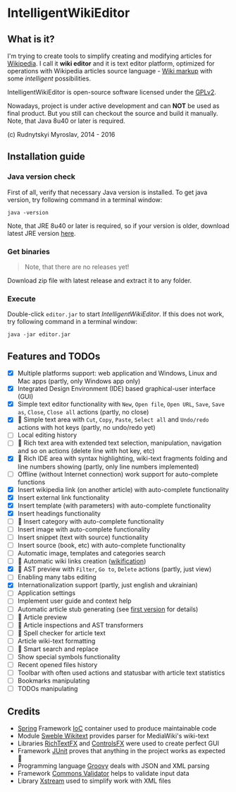 # IntelligentWikiEditor
## What is it?
I'm trying to create tools to simplify creating and modifying articles for [Wikipedia](http://en.wikipedia.org).
I call it **wiki editor** and it is text editor platform, optimized for operations with Wikipedia articles source
language - [Wiki markup](http://en.wikipedia.org/wiki/Help:Wiki_markup) with some _intelligent_ possibilities.

IntelligentWikiEditor is open-source software licensed under the
[GPLv2](http://www.gnu.org/licenses/old-licenses/gpl-2.0.en.html).

Nowadays, project is under active development and can **NOT** be used as final product. But you still can checkout
the source and build it manually. Note, that Java 8u40 or later is required.

(c) Rudnytskyi Myroslav, 2014 - 2016

## Installation guide
### Java version check
First of all, verify that necessary Java version is installed. To get java version, try following command in a
terminal window:
```
java -version
```
Note, that JRE 8u40 or later is required, so if your version is older, download latest JRE version
[here](http://www.oracle.com/technetwork/java/javase/downloads/jre8-downloads-2133155.html).

### Get binaries
> Note, that there are no releases yet!

Download zip file with latest release and extract it to any folder.

### Execute
Double-click `editor.jar` to start _IntelligentWikiEditor_. If this does not work, try following command in a
terminal window:
```
java -jar editor.jar
```

## Features and TODOs
* [x] Multiple platforms support: web application and Windows, Linux and Mac apps (partly, only Windows app only)
* [x] Integrated Design Environment (IDE) based graphical-user interface (GUI)
* [x] Simple text editor functionality with `New`, `Open file`, `Open URL`, `Save`, `Save as`, `Close`, `Close all`
actions (partly, no close)
* [x] :gem: Simple text area with `Cut`, `Copy`, `Paste`, `Select all` and `Undo/redo` actions with hot keys (partly,
no undo/redo yet)
* [ ] Local editing history
* [ ] :gem: Rich text area with extended text selection, manipulation, navigation and so on actions (delete line with hot key, etc)
* [x] :gem: Rich IDE area with syntax highlighting, wiki-text fragments folding and line numbers showing (partly, only line
numbers implemented)
* [ ] Offline (without Internet connection) work support for auto-complete functions
* [x] Insert wikipedia link (on another article) with auto-complete functionality
* [x] Insert external link functionality
* [x] Insert template (with parameters) with auto-complete functionality
* [x] Insert headings functionality
* [ ] :gem: Insert category with auto-complete functionality
* [ ] Insert image with auto-complete functionality
* [ ] Insert snippet (text with source) functionality
* [ ] Insert source (book, etc) with auto-complete functionality
* [ ] Automatic image, templates and categories search
* [ ] :gem: Automatic wiki links creation ([wikification](https://en.wikipedia.org/wiki/Wikification))
* [x] :gem: AST preview with `Filter`, `Go to`, `Delete` actions (partly, just view)
* [ ] Enabling many tabs editing
* [x] Internationalization support (partly, just english and ukrainian)
* [ ] Application settings
* [ ] Implement user guide and context help
* [ ] Automatic article stub generating (see [first version](https://github.com/mrudnytskyi/WikiBot) for details)
* [ ] :gem: Article preview
* [ ] :gem: Article inspections and AST transformers
* [ ] :gem: Spell checker for article text
* [ ] Article wiki-text formatting
* [ ] :gem: Smart search and replace
* [ ] Show special symbols functionality
* [ ] Recent opened files history
* [ ] Toolbar with often used actions and statusbar with article text statistics
* [ ] Bookmarks manipulating
* [ ] TODOs manipulating

## Credits
* [Spring](https://spring.io) Framework [IoC](https://en.wikipedia.org/wiki/Inversion_of_control) container
used to produce maintainable code
* Module [Sweble Wikitext](https://github.com/sweble/sweble-wikitext) provides parser for MediaWiki's wiki-text
* Libraries [RichTextFX](https://github.com/TomasMikula/RichTextFX) and
[ControlsFX](http://fxexperience.com/controlsfx/) were used to create perfect GUI
* Framework [JUnit](http://junit.org) proves that anything in the project works as expected :bug:
* Programming language [Groovy](http://www.groovy-lang.org) deals with JSON and XML parsing
* Framework [Commons Validator](https://commons.apache.org/proper/commons-validator/) helps to validate input data
* Library [Xstream](http://x-stream.github.io) used to simplify work with XML files
